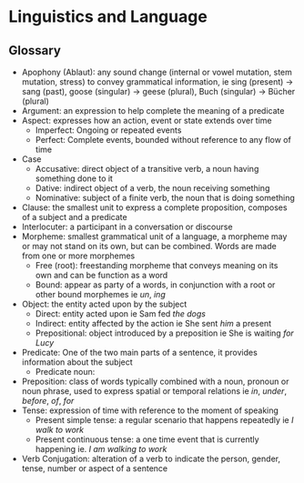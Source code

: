 # Linguistics and Language

## Glossary
* Apophony (Ablaut): any sound change (internal or vowel mutation, stem mutation, stress) to convey grammatical information, ie sing (present) -> sang (past), goose (singular) -> geese (plural), Buch (singular) -> Bücher (plural)
* Argument: an expression to help complete the meaning of a predicate
* Aspect: expresses how an action, event or state extends over time
  * Imperfect: Ongoing or repeated events
  * Perfect: Complete events, bounded without reference to any flow of time
* Case
  * Accusative: direct object of a transitive verb, a noun having something done to it
  * Dative: indirect object of a verb, the noun receiving something 
   * Nominative: subject of a finite verb, the noun that is doing something
* Clause: the smallest unit to express a complete proposition, composes of a subject and a predicate
* Interlocuter: a participant in a conversation or discourse
* Morpheme: smallest grammatical unit of a language, a morpheme may or may not stand on its own, but can be combined. Words are made from one or more morphemes
  * Free (root): freestanding morpheme that conveys meaning on its own and can be function as a word 
  * Bound: appear as party of a words, in conjunction with a root or other bound morphemes ie _un_, _ing_
* Object: the entity acted upon by the subject
  * Direct: entity acted upon ie Sam fed _the dogs_
  * Indirect: entity affected by the action ie She sent _him_ a present
  * Prepositional: object introduced by a preposition ie She is waiting _for Lucy_
* Predicate: One of the two main parts of a sentence, it provides information about the subject
  * Predicate noun:
* Preposition: class of words typically combined with a noun, pronoun or noun phrase, used to express spatial or temporal relations ie _in_, _under_, _before_, _of_, _for_
* Tense: expression of time with reference to the moment of speaking
  * Present simple tense: a regular scenario that happens repeatedly ie _I walk to work_
  * Present continuous tense: a one time event that is currently happening ie. _I am walking to work_
* Verb Conjugation: alteration of a verb to indicate the person, gender, tense, number or aspect of a sentence
